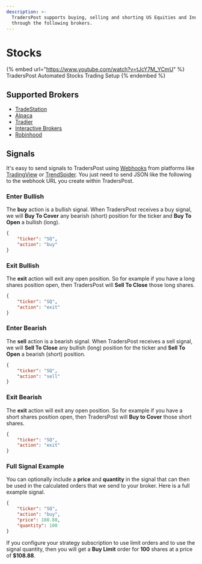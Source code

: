 ```yaml
---
description: >-
  TradersPost supports buying, selling and shorting US Equities and Index ETFs
  through the following brokers.
---
```


# Stocks

{% embed url="https://www.youtube.com/watch?v=tJcY7M_YCmU" %}
TradersPost Automated Stocks Trading Setup
{% endembed %}

## Supported Brokers

* [TradeStation](../core-concepts/brokers/tradestation.md)
* [Alpaca](../core-concepts/brokers/alpaca.md)
* [Tradier](../core-concepts/brokers/tradier.md)
* [Interactive Brokers](../core-concepts/brokers/interactive-brokers.md)
* [Robinhood](../core-concepts/brokers/robinhood.md)

## Signals

It's easy to send signals to TradersPost using [Webhooks](../core-concepts/webhooks.md) from platforms like [TradingView](../learn/tradingview.md) or [TrendSpider](../learn/trend-spider.md). You just need to send JSON like the following to the webhook URL you create within TradersPost.

### Enter Bullish

The **buy** action is a bullish signal. When TradersPost receives a buy signal, we will **Buy To Cover** any bearish (short) position for the ticker and **Buy To Open** a bullish (long).

```json
{
    "ticker": "SQ",
    "action": "buy"
}
```

### Exit Bullish

The **exit** action will exit any open position. So for example if you have a long shares position open, then TradersPost will **Sell To Close** those long shares.

```json
{
    "ticker": "SQ",
    "action": "exit"
}
```

### Enter Bearish

The **sell** action is a bearish signal. When TradersPost receives a sell signal, we will **Sell To Close** any bullish (long) position for the ticker and **Sell To Open** a bearish (short) position.

```json
{
    "ticker": "SQ",
    "action": "sell"
}
```

### Exit Bearish

The **exit** action will exit any open position. So for example if you have a short shares position open, then TradersPost will **Buy to Cover** those short shares.

```json
{
    "ticker": "SQ",
    "action": "exit"
}
```

### Full Signal Example

You can optionally include a **price** and **quantity** in the signal that can then be used in the calculated orders that we send to your broker. Here is a full example signal.

```json
{
    "ticker": "SQ",
    "action": "buy",
    "price": 108.88,
    "quantity": 100
}
```

If you configure your strategy subscription to use limit orders and to use the signal quantity, then you will get a **Buy Limit** order for **100** shares at a price of **$108.88**.
